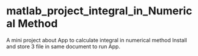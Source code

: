 # matlab_project_integral_in_Numerical Method
A mini project about App to calculate integral in numerical method
Install and store 3 file in same document to run App.
